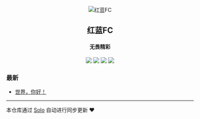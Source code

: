 <p align="center"><img alt="红蓝FC" src="https://leinpo.cn/images/favicon.png"></p><h2 align="center">
红蓝FC
</h2>

<h4 align="center">无畏精彩</h4>
<p align="center"><a title="红蓝FC" target="_blank" href="https://github.com/leinpo/solo-blog"><img src="https://img.shields.io/github/last-commit/leinpo/solo-blog.svg?style=flat-square&color=FF9900"></a>
<a title="GitHub repo size in bytes" target="_blank" href="https://github.com/leinpo/solo-blog"><img src="https://img.shields.io/github/repo-size/leinpo/solo-blog.svg?style=flat-square"></a>
<a title="Solo Version" target="_blank" href="https://github.com/b3log/solo/releases"><img src="https://img.shields.io/badge/solo-3.6.5-f1e05a.svg?style=flat-square&color=blueviolet"></a>
<a title="Hits" target="_blank" href="https://github.com/b3log/hits"><img src="https://hits.b3log.org/leinpo/solo-blog.svg"></a></p>

### 最新

* [世界，你好！](https://www.leinpo.cn/hello-solo)



---

本仓库通过 [Solo](https://github.com/b3log/solo) 自动进行同步更新 ❤️ 